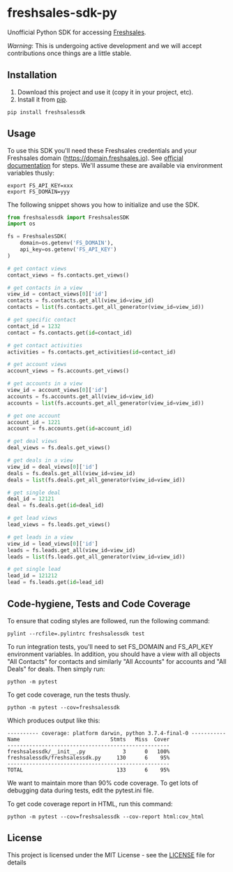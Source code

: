 # freshsales-sdk-py

Unofficial Python SDK for accessing [Freshsales](https://www.freshsales.io/api/).

*Warning*: This is undergoing active development and we will accept contributions once things are a little stable.

## Installation

1. Download this project and use it (copy it in your project, etc).
2. Install it from [pip](https://pypi.org).

```
pip install freshsalessdk
```

## Usage

To use this SDK you'll need these Freshsales credentials and your Freshsales domain (https://domain.freshsales.io). See [official documentation](https://www.freshsales.io/api/#intro) for steps. We'll assume these are available via environment variables thusly:

```
export FS_API_KEY=xxx
export FS_DOMAIN=yyy
```

The following snippet shows you how to initialize and use the SDK.

```python
from freshsalessdk import FreshsalesSDK
import os

fs = FreshsalesSDK(
    domain=os.getenv('FS_DOMAIN'),
    api_key=os.getenv('FS_API_KEY')
)

# get contact views
contact_views = fs.contacts.get_views()

# get contacts in a view
view_id = contact_views[0]['id']
contacts = fs.contacts.get_all(view_id=view_id)
contacts = list(fs.contacts.get_all_generator(view_id=view_id))

# get specific contact
contact_id = 1232
contact = fs.contacts.get(id=contact_id)

# get contact activities
activities = fs.contacts.get_activities(id=contact_id)

# get account views
account_views = fs.accounts.get_views()

# get accounts in a view
view_id = account_views[0]['id']
accounts = fs.accounts.get_all(view_id=view_id)
accounts = list(fs.accounts.get_all_generator(view_id=view_id))

# get one account
account_id = 1221
account = fs.accounts.get(id=account_id)

# get deal views
deal_views = fs.deals.get_views()

# get deals in a view
view_id = deal_views[0]['id']
deals = fs.deals.get_all(view_id=view_id)
deals = list(fs.deals.get_all_generator(view_id=view_id))

# get single deal
deal_id = 12121
deal = fs.deals.get(id=deal_id)

# get lead views
lead_views = fs.leads.get_views()

# get leads in a view
view_id = lead_views[0]['id']
leads = fs.leads.get_all(view_id=view_id)
leads = list(fs.leads.get_all_generator(view_id=view_id))

# get single lead
lead_id = 121212
lead = fs.leads.get(id=lead_id)
```

## Code-hygiene, Tests and Code Coverage

To ensure that coding styles are followed, run the following command:
```
pylint --rcfile=.pylintrc freshsalessdk test
```

To run integration tests, you'll need to set FS_DOMAIN and FS_API_KEY environment variables. In addition, you should have
a view with all objects "All Contacts" for contacts and similarly "All Accounts" for accounts and "All Deals" for deals. Then simply run:

```
python -m pytest
```

To get code coverage, run the tests thusly. 

```
python -m pytest --cov=freshsalessdk
```

Which produces output like this:

```
---------- coverage: platform darwin, python 3.7.4-final-0 -----------
Name                             Stmts   Miss  Cover
----------------------------------------------------
freshsalessdk/__init__.py            3      0   100%
freshsalessdk/freshsalessdk.py     130      6    95%
----------------------------------------------------
TOTAL                              133      6    95%
```

We want to maintain more than 90% code coverage. To get lots of debugging data during tests, edit the pytest.ini file.

To get code coverage report in HTML, run this command:

```
python -m pytest --cov=freshsalessdk --cov-report html:cov_html
```

## License

This project is licensed under the MIT License - see the [LICENSE](LICENSE) file for details
